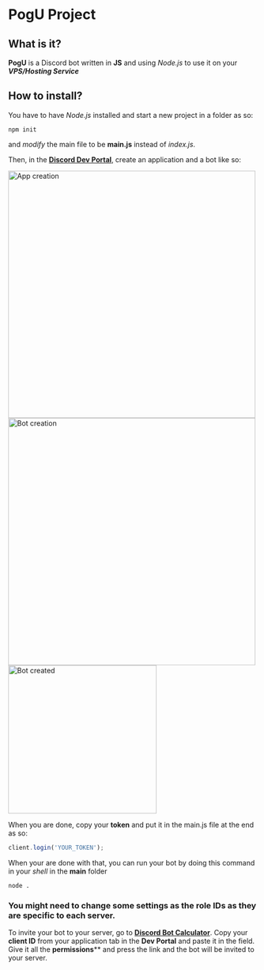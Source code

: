 # **PogU** Project

## **What is it?**
**PogU** is a Discord bot written in **JS** and using *Node.js* to use it on your ***VPS/Hosting Service***

## **How to install?**
You have to have *Node.js* installed and start a new project in a folder as so:
``` Shell
npm init
```
and *modify* the main file to be **main.js** instead of *index.js*.

Then, in the **[Discord Dev Portal](https://discord.com/developers)**, create an application and a bot like so:







<img src="https://miro.medium.com/max/5272/1*vUeUsiEwICG8H_9z9UchbQ.png" alt="App creation" width="500"/>
<img src="https://miro.medium.com/max/6616/1*m6ujP95qBOoIgWgUiWMG_w.png" alt="Bot creation" width="500"/>
<img src="https://th.bing.com/th/id/OIP.P2A-vX8C8x0RUJQxpPjzKgHaEu?pid=ImgDet&rs=1" alt="Bot created" width="300"/>





When you are done, copy your **token** and put it in the main.js file at the end as so:
``` js
client.login('YOUR_TOKEN'); 
```

When your are done with that, you can run your bot by doing this command in your *shell* in the **main** folder 
```
node . 
```

### You might need to change some settings as the role IDs as they are specific to each server.

To invite your bot to your server, go to **[Discord Bot Calculator](https://discordapi.com/permissions.html)**. Copy your **client ID** from your application tab in the **Dev Portal** and paste it in the field. Give it all the **permissions**** and press the link and the bot will be invited to your server. 




